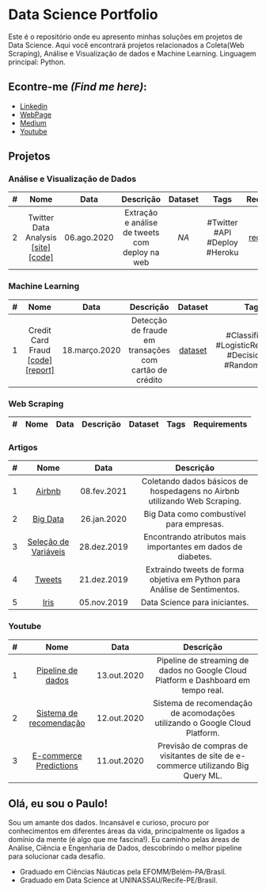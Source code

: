 
# Data Science Portfolio

Este é o repositório onde eu apresento minhas soluções em projetos de Data Science. Aqui você encontrará projetos relacionados a Coleta(Web Scraping), Análise e Visualização de dados e Machine Learning. Linguagem principal: Python.

## Econtre-me *(Find me here)*:

* [Linkedin](https://linkedin.com/in/dspauloplima)
* [WebPage](https://dspauloplima.github.io)
* [Medium](https://dspauloplima.medium.com)
* [Youtube](https://www.youtube.com/channel/UCYWAGd2hiipE0pg8h9tieIw)

## Projetos

### Análise e Visualização de Dados

|#|Nome|Data|Descrição|Dataset|Tags|Requirements|
|:----:|:----:|:----:|:----:|:----:|:---:|:---:|
|2|Twitter Data Analysis [[site]](https://tweet-analysis-py.herokuapp.com/) [[code]](https://github.com/dspauloplima/twitter-py/blob/master/documentation.ipynb)|06.ago.2020|Extração e análise de tweets com deploy na web|*NA*|#Twitter #API #Deploy #Heroku|[requirements](https://github.com/dspauloplima/twitter-py/blob/master/requirements.txt)|

### Machine Learning

|#|Nome|Data|Descrição|Dataset|Tags|Requirements|
|:----:|:----:|:----:|:----:|:----:|:---:|:---:|
|1|Credit Card Fraud [[code]](/credit_fraud_detection/credit_fraud.ipynb) [[report]](/credit_fraud_detection/report_credit_card.pdf)|18.março.2020|Detecção de fraude em transações com cartão de crédito|[dataset](/credit_fraud_detection/data/creditcard.csv)|#Classification #LogisticRegression #DecisionTree #RandomForest|[requirements](/credit_fraud_detection/requirements.txt)


### Web Scraping

|#|Nome|Data|Descrição|Dataset|Tags|Requirements|
|:----:|:----:|:----:|:----:|:----:|:---:|:---:|

### Artigos

|#|Nome|Data|Descrição|
|:----:|:----:|:----:|:----:|
|1|[Airbnb](https://dspauloplima.medium.com/web-scraping-catando-o-b%C3%A1sico-em-hospedagens-no-airbnb-pernambuco-a5f036ef3879)|08.fev.2021|Coletando dados básicos de hospedagens no Airbnb utilizando Web Scraping.|
|2|[Big Data](https://dspauloplima.medium.com/big-data-como-combust%C3%ADvel-para-empresas-c156047a1dae)|26.jan.2020|Big Data como combustível para empresas.|
|3|[Seleção de Variáveis](https://dspauloplima.medium.com/encontrando-atributos-mais-importantes-em-dados-de-diabetes-b39d644c275c)|28.dez.2019|Encontrando atributos mais importantes em dados de diabetes.|
|4|[Tweets](https://dspauloplima.medium.com/extraindo-tweets-de-forma-objetiva-em-python-para-an%C3%A1lise-de-sentimentos-74e1910ff4c3)|21.dez.2019|Extraindo tweets de forma objetiva em Python para Análise de Sentimentos.|
|5|[Iris](https://dspauloplima.medium.com/data-science-para-iniciantes-iris-ec17b205f0d6)|05.nov.2019|Data Science para iniciantes.|

### Youtube

|#|Nome|Data|Descrição|
|:----:|:----:|:----:|:----:|
|1|[Pipeline de dados](https://youtu.be/zaAaactdd2Y)|13.out.2020|Pipeline de streaming de dados no Google Cloud Platform e Dashboard em tempo real.|
|2|[Sistema de recomendação](https://youtu.be/du5vuJZUzTA)|12.out.2020|Sistema de recomendação de acomodações utilizando o Google Cloud Platform.|
|3|[E-commerce Predictions](https://youtu.be/x1MIinOOl5s)|11.out.2020|Previsão de compras de visitantes de site de e-commerce utilizando Big Query ML.|

## Olá, eu sou o Paulo!

Sou um amante dos dados. Incansável e curioso, procuro por conhecimentos em diferentes áreas da vida, principalmente os ligados a domínio da mente (é algo que me fascina!). Eu caminho pelas áreas de Análise, Ciência e Engenharia de Dados, descobrindo o melhor pipeline para solucionar cada desafio.

* Graduado em Ciências Náuticas pela EFOMM/Belém-PA/Brasil.
* Graduado em Data Science at UNINASSAU/Recife-PE/Brasil.